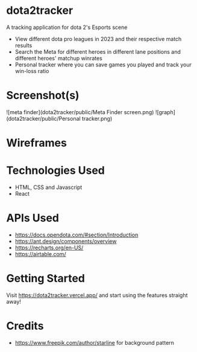 # dota2tracker
A tracking application for dota 2's Esports scene

* View different dota pro leagues in 2023 and their respective match results
* Search the Meta for different heroes in different lane positions and different heroes' matchup winrates
* Personal tracker where you can save games you played and track your win-loss ratio

# Screenshot(s)
![meta finder](dota2tracker/public/Meta Finder screen.png)
![graph](dota2tracker/public/Personal tracker.png)

# Wireframes

# Technologies Used
* HTML, CSS and Javascript
* React

# APIs Used
* https://docs.opendota.com/#section/Introduction
* https://ant.design/components/overview
* https://recharts.org/en-US/
* https://airtable.com/

# Getting Started
Visit https://dota2tracker.vercel.app/ and start using the features straight away!

# Credits
* https://www.freepik.com/author/starline for background pattern
